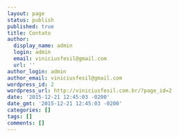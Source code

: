 ```yaml
---
layout: page
status: publish
published: true
title: Contato
author:
  display_name: admin
  login: admin
  email: viniciusfesil@gmail.com
  url: ''
author_login: admin
author_email: viniciusfesil@gmail.com
wordpress_id: 2
wordpress_url: http://viniciusfesil.com.br/?page_id=2
date: '2015-12-21 12:45:03 -0200'
date_gmt: '2015-12-21 12:45:03 -0200'
categories: []
tags: []
comments: []
---
```


